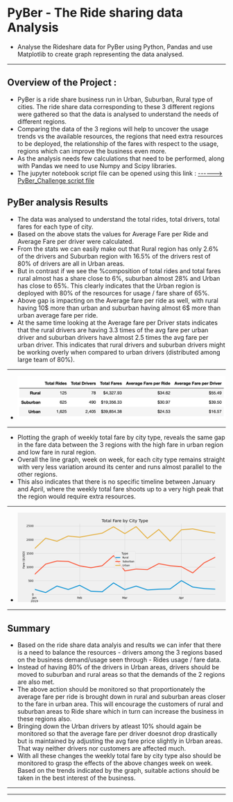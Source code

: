 # **PyBer - The Ride sharing data Analysis**
- Analyse the Rideshare data for PyBer using Python, Pandas and use Matplotlib to create graph representing the data analysed.
---
## Overview of the Project :
- PyBer is a ride share business run in Urban, Suburban, Rural type of cities. The ride share data corresponding to these 3 different regions were gathered so that the data is analysed to understand the needs of different regions. 
- Comparing the data of the 3 regions will help to uncover the usage trends vs the available resources, the regions that need extra resources to be deployed, the relationship of the fares with respect to the usage, regions which can improve the business even more. 
- As the analysis needs few calculations that need to be performed, along with Pandas we need to use Numpy and Scipy libraries.
- The jupyter notebook script file can be opened using this link : <a href="https://github.com/VinuthaBS/PyBer_Analysis/blob/main/PyBer_Challenge.ipynb">------> PyBer_Challenge script file</a>
## **PyBer analysis Results**
- The data was analysed to understand the total rides, total drivers, total fares for each type of city.
- Based on the above stats the values for Average Fare per Ride and Average Fare per driver were calculated. 
- From the stats we can easily make out that Rural region has only 2.6% of the drivers and Suburban region with 16.5% of the drivers rest of 80% of drivers are all in Urban areas.
- But in contrast if we see the %composition of total rides and total fares rural almost has a share close to 6%, suburban almost 28% and Urban has close to 65%. This clearly indicates that the Urban region is deployed with 80% of the resources for usage / fare share of 65%. 
- Above gap is impacting on the Average fare per ride as well, with rural having 10$ more than urban and suburban having almost 6$ more than urban average fare per ride.
- At the same time looking at the Average fare per Driver stats indicates that the rural drivers are having 3.3 times of the avg fare per urban driver and suburban drivers have almost 2.5 times the avg fare per urban driver. This indicates that rural drivers and suburban drivers might be working overly when compared to urban drivers (distributed among large team of 80%).
---
- <img src = "Resources/PyBer_summary_Df.png"></img>
---
- Plotting the graph of weekly total fare by city type, reveals the same gap in the fare data between the 3 regions with the high fare in urban region and low fare in rural region.
- Overall the line graph, week on week, for each city type remains straight with very less variation around its center and runs almost parallel to the other regions.
- This also indicates that there is no specific timeline between January and April, where the weekly total fare shoots up to a very high peak that the region would require extra resources.
---
- <img src = "Analysis/PyBer_fare_summary.png"></img>
---
## **Summary**
- Based on the ride share data analyis and results we can infer that there is a need to balance the resources - drivers among the 3 regions based on the business demand/usage seen through - Rides usage / fare data. 
- Instead of having 80% of the drivers in Urban areas, drivers should be moved to suburban and rural areas so that the demands of the 2 regions are also met. 
- The above action should be monitored so that proportionately the average fare per ride is brought down in rural and suburban areas closer to the fare in urban area. This will encourage the customers of rural and suburban areas to Ride share which in turn can increase the business in these regions also.
- Bringing down the Urban drivers by atleast 10% should again be monitored so that the average fare per driver doesnot drop drastically but is maintained by adjusting the avg fare price slightly in Urban areas. That way neither drivers nor customers are affected much.
- With all these changes the weekly total fare by city type also should be monitored to grasp the effects of the above changes week on week. Based on the trends indicated by the graph, suitable actions should be taken in the best interest of the business.
---
--- 